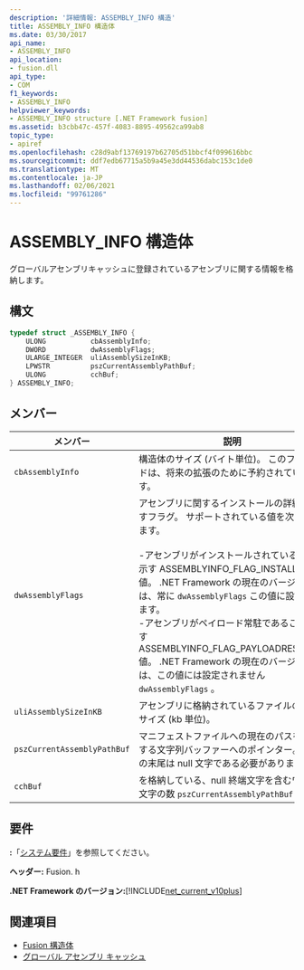 ```yaml
---
description: '詳細情報: ASSEMBLY_INFO 構造'
title: ASSEMBLY_INFO 構造体
ms.date: 03/30/2017
api_name:
- ASSEMBLY_INFO
api_location:
- fusion.dll
api_type:
- COM
f1_keywords:
- ASSEMBLY_INFO
helpviewer_keywords:
- ASSEMBLY_INFO structure [.NET Framework fusion]
ms.assetid: b3cbb47c-457f-4083-8895-49562ca99ab8
topic_type:
- apiref
ms.openlocfilehash: c28d9abf13769197b62705d51bbcf4f099616bbc
ms.sourcegitcommit: ddf7edb67715a5b9a45e3dd44536dabc153c1de0
ms.translationtype: MT
ms.contentlocale: ja-JP
ms.lasthandoff: 02/06/2021
ms.locfileid: "99761286"
---
```

# <a name="assembly_info-structure"></a>ASSEMBLY_INFO 構造体

グローバルアセンブリキャッシュに登録されているアセンブリに関する情報を格納します。  
  
## <a name="syntax"></a>構文  
  
```cpp  
typedef struct _ASSEMBLY_INFO {  
    ULONG           cbAssemblyInfo;  
    DWORD           dwAssemblyFlags;  
    ULARGE_INTEGER  uliAssemblySizeInKB;  
    LPWSTR          pszCurrentAssemblyPathBuf;  
    ULONG           cchBuf;  
} ASSEMBLY_INFO;  
```  
  
## <a name="members"></a>メンバー  
  
|メンバー|説明|  
|------------|-----------------|  
|`cbAssemblyInfo`|構造体のサイズ (バイト単位)。 このフィールドは、将来の拡張のために予約されています。|  
|`dwAssemblyFlags`|アセンブリに関するインストールの詳細を示すフラグ。 サポートされている値を次に示します。<br /><br /> -アセンブリがインストールされていることを示す ASSEMBLYINFO_FLAG_INSTALLED 値。 .NET Framework の現在のバージョンは、常に `dwAssemblyFlags` この値に設定されます。<br />-アセンブリがペイロード常駐であることを示す ASSEMBLYINFO_FLAG_PAYLOADRESIDENT 値。 .NET Framework の現在のバージョンでは、この値には設定されません `dwAssemblyFlags` 。|  
|`uliAssemblySizeInKB`|アセンブリに格納されているファイルの合計サイズ (kb 単位)。|  
|`pszCurrentAssemblyPathBuf`|マニフェストファイルへの現在のパスを保持する文字列バッファーへのポインター。 パスの末尾は null 文字である必要があります。|  
|`cchBuf`|を格納している、null 終端文字を含むワイド文字の数 `pszCurrentAssemblyPathBuf` 。|  
  
## <a name="requirements"></a>要件  

 **:**「[システム要件](../../get-started/system-requirements.md)」を参照してください。  
  
 **ヘッダー:** Fusion. h  
  
 **.NET Framework のバージョン:**[!INCLUDE[net_current_v10plus](../../../../includes/net-current-v10plus-md.md)]  
  
## <a name="see-also"></a>関連項目

- [Fusion 構造体](fusion-structures.md)
- [グローバル アセンブリ キャッシュ](../../app-domains/gac.md)

